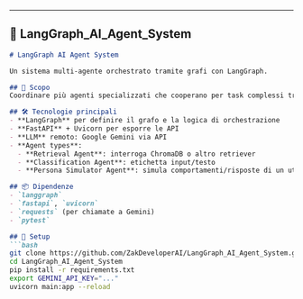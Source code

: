 
---

## 📙 LangGraph_AI_Agent_System

```markdown
# LangGraph AI Agent System

Un sistema multi-agente orchestrato tramite grafi con LangGraph.

## 🎯 Scopo
Coordinare più agenti specializzati che cooperano per task complessi tramite un grafo di flusso.

## 🛠 Tecnologie principali
- **LangGraph** per definire il grafo e la logica di orchestrazione
- **FastAPI** + Uvicorn per esporre le API
- **LLM** remoto: Google Gemini via API
- **Agent types**:
  - **Retrieval Agent**: interroga ChromaDB o altro retriever
  - **Classification Agent**: etichetta input/testo
  - **Persona Simulator Agent**: simula comportamenti/risposte di un utente

## 📦 Dipendenze
- `langgraph`
- `fastapi`, `uvicorn`
- `requests` (per chiamate a Gemini)
- `pytest`

## 🧭 Setup
```bash
git clone https://github.com/ZakDeveloperAI/LangGraph_AI_Agent_System.git
cd LangGraph_AI_Agent_System
pip install -r requirements.txt
export GEMINI_API_KEY="..."
uvicorn main:app --reload

